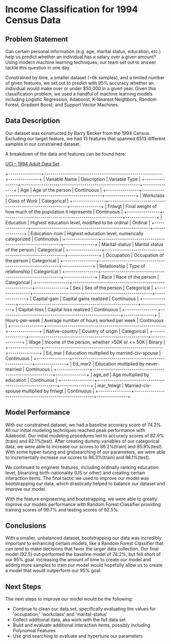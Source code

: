 # Income Classification for 1994 Census Data

## Problem Statement

Can certain personal information (e.g. age, marital status, education, etc.) help us predict whether an individual has a salary over a given amount?  Using modern machine learning techniques, our team set out to answer tackle this question in one day.

Constrained by time, a smaller dataset (~6k samples), and a limited number of given features, we set out to predict with 95% accuracy whether an individual would make over or under $50,000 in a given year.  Given this classification problem, we used a handful of machine learning models including Logistic Regression, Adaboost, K-Nearest Neighbors, Random Forest, Gradient Boost, and Support Vector Machines.


## Data Description

Our dataset was constructed by Barry Becker from the 1994 Census.  Excluding our target feature, we had 13 features that spanned 6513 different samples in our constrained dataset.  

A breakdown of the data and features can be found here:

[UCI - 1994 Adult Data Set](https://archive.ics.uci.edu/ml/datasets/adult)

+----------------+----------------------------------------------------------+---------------+
| Variable Name  | Description                                              | Variable Type |
+----------------+----------------------------------------------------------+---------------+
| Age            | Age of the person                                        | Continuous    |
+----------------+----------------------------------------------------------+---------------+
| Workclass      | Class of Work                                            | Categorical   |
+----------------+----------------------------------------------------------+---------------+
| Fnlwgt         | Final weight of how much of the population it represents | Continuous    |
+----------------+----------------------------------------------------------+---------------+
| Education      | Highest education level, modified to be ordinal          | Ordinal       |
+----------------+----------------------------------------------------------+---------------+
| Education-num  | Highest education level, numerically categorized         | Continuous    |
+----------------+----------------------------------------------------------+---------------+
| Marital-status | Marital status of the person                             | Categorical   |
+----------------+----------------------------------------------------------+---------------+
| Occupation     | Occupation of the person                                 | Categorical   |
+----------------+----------------------------------------------------------+---------------+
| Relationship   | Type of relationship                                     | Categorical   |
+----------------+----------------------------------------------------------+---------------+
| Race           | Race of the person                                       | Categorical   |
+----------------+----------------------------------------------------------+---------------+
| Sex            | Sex of the person                                        | Categorical   |
+----------------+----------------------------------------------------------+---------------+
| Capital-gain   | Capital gains realized                                   | Continuous    |
+----------------+----------------------------------------------------------+---------------+
| Capital-loss   | Capital loss realized                                    | Continuous    |
+----------------+----------------------------------------------------------+---------------+
| Hours-per-week | Average number of hours worked per week                  | Continuous    |
+----------------+----------------------------------------------------------+---------------+
| Native-country | Country of origin                                        | Categorical   |
+----------------+----------------------------------------------------------+---------------+
| Wage           | Income of the person, whether >50K or <= 50K             | Binary        |
+----------------+----------------------------------------------------------+---------------+
| Ed_mar         | Education multiplied by married-civ-spouse               | Continuous    |
+----------------+----------------------------------------------------------+---------------+
| Ed_mar2        | Education multiplied by never-married                    | Continuous    |
+----------------+----------------------------------------------------------+---------------+
| age_ed         | Age multiplied by education                              | Continuous    |
+----------------+----------------------------------------------------------+---------------+
| mar_fnlwgt     | Married-civ-spouse multiplied by fnlwgt                  | Continuous    |
+----------------+----------------------------------------------------------+---------------+


## Model Performance

With our constrained dataset, we had a baseline accuracy score of 74.2%.  All our initial modeling techniques reached peak performance with Adaboost.  Our initial modeling procedures led to accuracy scores of 82.9%(train) and 82.1%(test).  After creating dummy variables of our categorical data, we were able to increase our scores to 86.2%(train) and 85.8%(test).  With some hyper-tuning and gridsearching of our parameters, we were able to incrementally increase our scores to 86.3%(train) and 86.1%(test).  

We continued to engineer features, including ordinally ranking education level, binarizing birth-nationality (US or other) and creating certain interaction items.  The final tactic we used to improve our model was bootstrapping our data, which drastically helped to balance our dataset and improve our model.

With the feature engineering and bootstrapping, we were able to greatly improve our models performance with Random Forest Classifier providing training scores of 99.7% and testing scores of 92.5%.  


## Conclusions

With a smaller, unbalanced dataset, bootstrapping our data was incredibly important to enhancing certain models, like a Random Forest Classifier that can tend to make decisions that favor the larger data collection.  Our final model (92.5) out-performed the baseline model of 74.2%, but fell short of our 95% goal.  Increasing the amount of time to create our model and adding more samples to train our model would hopefully allow us to create a model that would outperform our 95% goal.


## Next Steps

The next steps to improve our model would be the following:

- Continue to clean our data set, specifically evaluating the values for 'occupation,' 'workclass' and 'marital-status'
- Collect additional data, aka work with the full data set
- Build and evaluate additional interaction items, possibly including Polynomial Features
- Use grid searching to evaluate and hypertune our parameters
